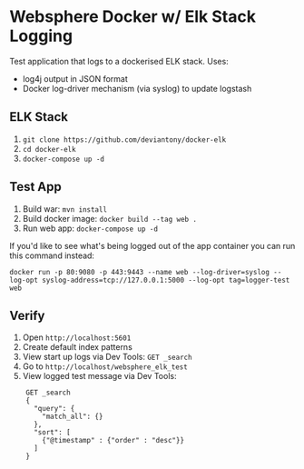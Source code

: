 # Websphere Docker w/ Elk Stack Logging

Test application that logs to a dockerised ELK stack. Uses:
- log4j output in JSON format
- Docker log-driver mechanism (via syslog) to update logstash

## ELK Stack

1. `git clone https://github.com/deviantony/docker-elk`
2. `cd docker-elk`
3. `docker-compose up -d`

## Test App

1. Build war: `mvn install`
2. Build docker image: `docker build --tag web .`
3. Run web app: `docker-compose up -d`

If you'd like to see what's being logged out of the app container you can run this command instead:

`docker run -p 80:9080 -p 443:9443 --name web --log-driver=syslog --log-opt syslog-address=tcp://127.0.0.1:5000 --log-opt tag=logger-test web`

## Verify

1. Open `http://localhost:5601`
2. Create default index patterns
3. View start up logs via Dev Tools: `GET _search`
4. Go to `http://localhost/websphere_elk_test`
5. View logged test message via Dev Tools: 

```
	GET _search
	{
	  "query": {
	    "match_all": {}
	  },
	  "sort": [
	    {"@timestamp" : {"order" : "desc"}}
	  ]
	}
```
